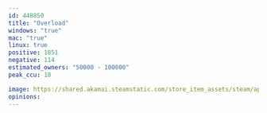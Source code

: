 ```yaml
---
id: 448850
title: "Overload"
windows: "true"
mac: "true"
linux: true
positive: 1851
negative: 114
estimated_owners: "50000 - 100000"
peak_ccu: 10

image: https://shared.akamai.steamstatic.com/store_item_assets/steam/apps/448850/header.jpg?t=1668652989
opinions:
---
```

